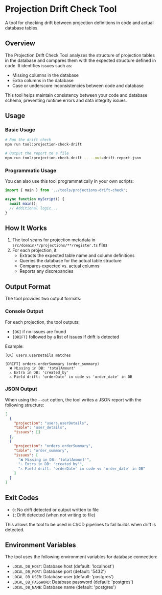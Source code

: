 # Projection Drift Check Tool

A tool for checking drift between projection definitions in code and actual database tables.

## Overview

The Projection Drift Check Tool analyzes the structure of projection tables in the database and compares them with the expected structure defined in code. It identifies issues such as:

- Missing columns in the database
- Extra columns in the database
- Case or underscore inconsistencies between code and database

This tool helps maintain consistency between your code and database schema, preventing runtime errors and data integrity issues.

## Usage

### Basic Usage

```bash
# Run the drift check
npm run tool:projection-check-drift

# Output the report to a file
npm run tool:projection-check-drift -- --out=drift-report.json
```

### Programmatic Usage

You can also use this tool programmatically in your own scripts:

```typescript
import { main } from '../tools/projections-drift-check';

async function myScript() {
  await main();
  // Additional logic...
}
```

## How It Works

1. The tool scans for projection metadata in `src/domain/*/projections/**/register.ts` files
2. For each projection, it:
   - Extracts the expected table name and column definitions
   - Queries the database for the actual table structure
   - Compares expected vs. actual columns
   - Reports any discrepancies

## Output Format

The tool provides two output formats:

### Console Output

For each projection, the tool outputs:
- `[OK]` if no issues are found
- `[DRIFT]` followed by a list of issues if drift is detected

Example:
```
[OK] users.userDetails matches

[DRIFT] orders.orderSummary (order_summary)
  ❌ Missing in DB: 'totalAmount'
  ⚠️ Extra in DB: 'created_by'
  ⚠️ Field drift: 'orderDate' in code vs 'order_date' in DB
```

### JSON Output

When using the `--out` option, the tool writes a JSON report with the following structure:

```json
[
  {
    "projection": "users.userDetails",
    "table": "user_details",
    "issues": []
  },
  {
    "projection": "orders.orderSummary",
    "table": "order_summary",
    "issues": [
      "❌ Missing in DB: 'totalAmount'",
      "⚠️ Extra in DB: 'created_by'",
      "⚠️ Field drift: 'orderDate' in code vs 'order_date' in DB"
    ]
  }
]
```

## Exit Codes

- `0`: No drift detected or output written to file
- `1`: Drift detected (when not writing to file)

This allows the tool to be used in CI/CD pipelines to fail builds when drift is detected.

## Environment Variables

The tool uses the following environment variables for database connection:

- `LOCAL_DB_HOST`: Database host (default: 'localhost')
- `LOCAL_DB_PORT`: Database port (default: '5432')
- `LOCAL_DB_USER`: Database user (default: 'postgres')
- `LOCAL_DB_PASSWORD`: Database password (default: 'postgres')
- `LOCAL_DB_NAME`: Database name (default: 'postgres')